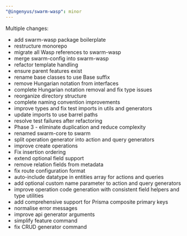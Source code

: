 ```yaml
---
"@ingenyus/swarm-wasp": minor
---
```


Multiple changes:
- add swarm-wasp package boilerplate
- restructure monorepo
- migrate all Wasp references to swarm-wasp
- merge swarm-config into swarm-wasp
- refactor template handling
- ensure parent features exist
- rename base classes to use Base suffix
- remove Hungarian notation from interfaces
- complete Hungarian notation removal and fix type issues
- reorganize directory structure
- complete naming convention improvements
- improve types and fix test imports in utils and generators
- update imports to use barrel paths
- resolve test failures after refactoring
- Phase 3 - eliminate duplication and reduce complexity
- renamed swarm-core to swarm
- split operation generator into action and query generators
- improve create operations
- Fix insertion ordering
- extend optional field support
- remove relation fields from metadata
- fix route configuration format
- auto-include datatype in entities array for actions and queries
- add optional custom name parameter to action and query generators
- improve operation code generation with consistent field helpers and type utilities
- add comprehensive support for Prisma composite primary keys
- normalise error messages
- improve api generator arguments
- simplify feature command
- fix CRUD generator command

